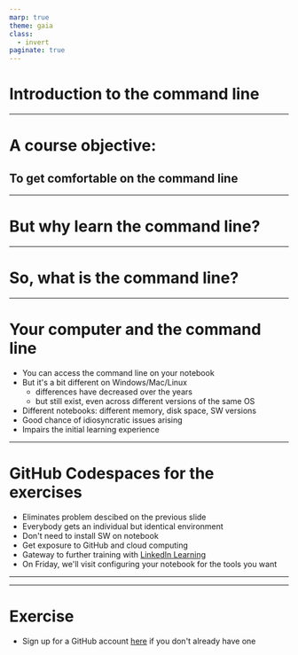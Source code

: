 ```yaml
---
marp: true
theme: gaia
class:
  - invert
paginate: true
---
```

<!-- _class: lead -->
# Introduction to the command line
---
<!-- _class: lead -->
# A course objective:
## To get comfortable on the command line
---
# But why learn the command line?
---
# So, what is the command line?
---
# Your computer and the command line
* You can access the command line on your notebook
* But it's a bit different on Windows/Mac/Linux
    * differences have decreased over the years
    * but still exist, even across different versions of the same OS
* Different notebooks: different memory, disk space, SW versions
* Good chance of idiosyncratic issues arising
* Impairs the initial learning experience
---
# GitHub Codespaces for the exercises
* Eliminates problem descibed on the previous slide 
* Everybody gets an individual but identical environment
* Don't need to install SW on notebook
* Get exposure to GitHub and cloud computing
* Gateway to further training with [LinkedIn Learning](https://www.linkedin.com/learning/topics/hands-on-practice-with-github-codespaces)
* On Friday, we'll visit configuring your notebook for the tools you want
---
---
# Exercise
* Sign up for a GitHub account [here](https://github.com/join) if you don't already have one
